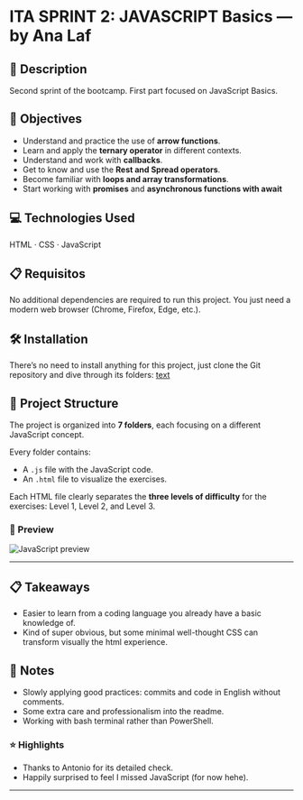 # ITA SPRINT 2: JAVASCRIPT Basics — by Ana Laf

## 📄 Description
Second sprint of the bootcamp. First part focused on JavaScript Basics.




## 🎯 Objectives

- Understand and practice the use of **arrow functions**.
- Learn and apply the **ternary operator** in different contexts.
- Understand and work with **callbacks**.
- Get to know and use the **Rest and Spread operators**.
- Become familiar with **loops and array transformations**.
- Start working with **promises** and **asynchronous functions with await**



## 💻 Technologies Used

HTML · CSS · JavaScript



## 📋 Requisitos

No additional dependencies are required to run this project. You just need a modern web browser (Chrome, Firefox, Edge, etc.).



## 🛠 Installation

There’s no need to install anything for this project, just clone the Git repository and dive through its folders: [text](https://github.com/zanlamar/ITA-S2.-JAVASCRIPT-I)




## 📁 Project Structure

The project is organized into **7 folders**, each focusing on a different JavaScript concept.

Every folder contains:
- A `.js` file with the JavaScript code.
- An `.html` file to visualize the exercises.

Each HTML file clearly separates the **three levels of difficulty** for the exercises: Level 1, Level 2, and Level 3.




### 📸  Preview

![JavaScript preview](preview.gif)



---

## 📋 Takeaways
- Easier to learn from a coding language you already have a basic knowledge of.
- Kind of super obvious, but some minimal well-thought CSS can transform visually the html experience.




## 💬 Notes
- Slowly applying good practices: commits and code in English without comments.
- Some extra care and professionalism into the readme.
- Working with bash terminal rather than PowerShell.




### ⭐ Highlights

- Thanks to Antonio for its detailed check.
- Happily surprised to feel I missed JavaScript (for now hehe).

---

